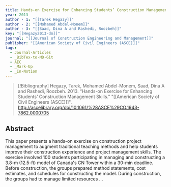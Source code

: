 ```yaml
---
title: Hands-on Exercise for Enhancing Students’ Construction Management Skills
year: 2013
author - 1: "[[Tarek Hegazy]]"
author - 2: "[[Mohamed Abdel-Monem]]"
author - 3: "[[Saad, Dina A and Rashedi, Roozbeh]]"
key: "[[Hegazy2013-dm]]"
journal: "[[Journal of Construction Engineering and Management]]"
publisher: "[[American Society of Civil Engineers (ASCE)]]"
tags:
  - Journal-Articles
  - _BibTex-to-MD-Git
  - AEC
  - _Mark-Up
  - _In-Notion
---
```


> [!Bibliography]
> Hegazy, Tarek, Mohamed Abdel-Monem, Saad, Dina A and Rashedi, Roozbeh. 2013. “Hands-on Exercise for Enhancing Students’ Construction Management Skills.” "[[American Society of Civil Engineers (ASCE)]]". http://ascelibrary.org/doi/10.1061/%28ASCE%29CO.1943-7862.0000705

## Abstract
This paper presents a hands-on exercise on construction project management to augment traditional teaching methods and help students improve their construction experience and project management skills. The exercise involved 100 students participating in managing and constructing a 3.8-m (12.5-ft) model of Canada's CN Tower within a 30-min deadline. Before construction, the groups prepared method statements, cost estimates, and schedules for constructing the model. During construction, the groups had to manage limited resources …